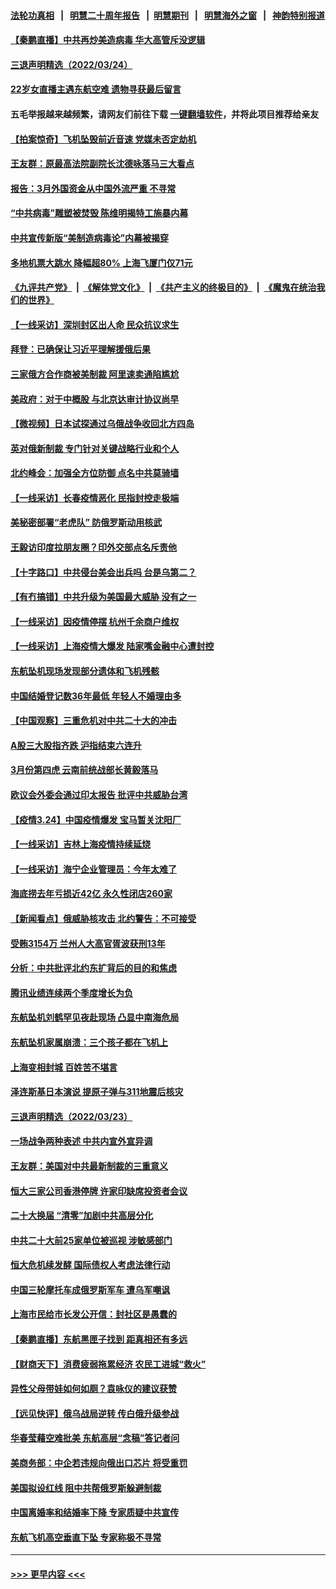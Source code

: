 #### [法轮功真相](https://github.com/gfw-breaker/truth/blob/master/README.md?t=0) &nbsp;&nbsp;|&nbsp;&nbsp; [明慧二十周年报告](https://github.com/gfw-breaker/mh-reports/blob/master/README.md?t=0) &nbsp;&nbsp;|&nbsp;&nbsp;[明慧期刊](https://github.com/gfw-breaker/mh-qikan) &nbsp;&nbsp;|&nbsp;&nbsp; [明慧海外之窗](https://github.com/gfw-breaker/mh-news/blob/master/README.md?t=0) &nbsp;&nbsp;|&nbsp;&nbsp; [神韵特别报道](https://github.com/gfw-breaker/mh-news/blob/master/shenyun.md?t=0)
#### [【秦鹏直播】中共再炒美造病毒 华大高管斥没逻辑](../pages/nsc413/n13671115.md?t=03250901) 
#### [三退声明精选（2022/03/24）](../pages/nsc413/n13671217.md?t=03250901) 
#### [22岁女直播主遇东航空难 遗物寻获最后留言](../pages/nsc413/n13670800.md?t=03250901) 
#### 五毛举报越来越频繁，请网友们前往下载 [一键翻墙软件](https://github.com/gfw-breaker/ssr-accounts)，并将此项目推荐给亲友
#### [【拍案惊奇】飞机坠毁前近音速 党媒未否定劫机](../pages/nsc413/n13671102.md?t=03250901) 
#### [王友群：原最高法院副院长沈德咏落马三大看点](../pages/nsc413/n13671047.md?t=03250901) 
#### [报告：3月外国资金从中国外流严重 不寻常](../pages/nsc413/n13670907.md?t=03250901) 
#### [“中共病毒”雕塑被焚毁 陈维明揭特工施暴内幕](../pages/nsc413/n13666744.md?t=03250901) 
#### [中共宣传新版“美制造病毒论”内幕被揭穿](../pages/nsc413/n13670802.md?t=03250901) 
#### [多地机票大跳水 降幅超80% 上海飞厦门仅71元](../pages/nsc413/n13670374.md?t=03250901) 
#### [《九评共产党》](https://github.com/begood0513/9ping.md/blob/master/README.md) &nbsp;|&nbsp; [《解体党文化》](../../../../jtdwh.md/blob/master/README.md)  &nbsp;|&nbsp; [《共产主义的终极目的》](../../../../gczydzjmd.md/blob/master/README.md) &nbsp;|&nbsp; [《魔鬼在统治我们的世界》](../../../../mgztzwmdsj.md/blob/master/README.md) 
#### [【一线采访】深圳封区出人命 民众抗议求生](../pages/nsc413/n13669862.md?t=03250901) 
#### [拜登：已确保让习近平理解援俄后果](../pages/nsc413/n13670781.md?t=03250901) 
#### [三家俄方合作商被美制裁 阿里速卖通陷尴尬](../pages/nsc413/n13670755.md?t=03250901) 
#### [美政府：对于中概股 与北京达审计协议尚早](../pages/nsc413/n13670667.md?t=03250901) 
#### [【微视频】日本试探通过乌俄战争收回北方四岛](../pages/nsc413/n13670247.md?t=03250901) 
#### [英对俄新制裁 专门针对关键战略行业和个人](../pages/nsc413/n13670683.md?t=03250901) 
#### [北约峰会：加强全方位防御 点名中共莫骑墙](../pages/nsc413/n13670597.md?t=03250901) 
#### [【一线采访】长春疫情恶化 民指封控走极端](../pages/nsc413/n13669809.md?t=03250901) 
#### [美秘密部署“老虎队” 防俄罗斯动用核武](../pages/nsc413/n13670269.md?t=03250901) 
#### [王毅访印度拉朋友圈？印外交部点名斥责他](../pages/nsc413/n13670111.md?t=03250901) 
#### [【十字路口】中共侵台美会出兵吗 台是乌第二？](../pages/nsc413/n13669257.md?t=03250901) 
#### [【有冇搞错】中共升级为美国最大威胁 没有之一](../pages/nsc413/n13668412.md?t=03250901) 
#### [【一线采访】因疫情停摆 杭州千余商户维权](../pages/nsc413/n13669999.md?t=03250901) 
#### [【一线采访】上海疫情大爆发 陆家嘴金融中心遭封控](../pages/nsc413/n13669853.md?t=03250901) 
#### [东航坠机现场发现部分遗体和飞机残骸](../pages/nsc413/n13669844.md?t=03250901) 
#### [中国结婚登记数36年最低 年轻人不婚理由多](../pages/nsc413/n13669847.md?t=03250901) 
#### [【中国观察】三重危机对中共二十大的冲击](../pages/nsc413/n13668828.md?t=03250901) 
#### [A股三大股指齐跌 沪指结束六连升](../pages/nsc413/n13669615.md?t=03250901) 
#### [3月份第四虎 云南前统战部长黄毅落马](../pages/nsc413/n13669887.md?t=03250901) 
#### [欧议会外委会通过印太报告 批评中共威胁台湾](../pages/nsc413/n13669701.md?t=03250901) 
#### [【疫情3.24】中国疫情爆发 宝马暂关沈阳厂](../pages/nsc413/n13668470.md?t=03250901) 
#### [【一线采访】吉林上海疫情持续延烧](../pages/nsc413/n13669520.md?t=03250901) 
#### [【一线采访】海宁企业管理员：今年太难了](../pages/nsc413/n13669689.md?t=03250901) 
#### [海底捞去年亏损近42亿 永久性闭店260家](../pages/nsc413/n13669092.md?t=03250901) 
#### [【新闻看点】俄威胁核攻击 北约警告：不可接受](../pages/nsc413/n13665980.md?t=03250901) 
#### [受贿3154万 兰州人大高官胥波获刑13年](../pages/nsc413/n13669075.md?t=03250901) 
#### [分析：中共批评北约东扩背后的目的和焦虑](../pages/nsc413/n13668482.md?t=03250901) 
#### [腾讯业绩连续两个季度增长为负](../pages/nsc413/n13668718.md?t=03250901) 
#### [东航坠机刘鹤罕见夜赴现场 凸显中南海危局](../pages/nsc413/n13668867.md?t=03250901) 
#### [东航坠机家属崩溃：三个孩子都在飞机上](../pages/nsc413/n13668903.md?t=03250901) 
#### [上海变相封城 百姓苦不堪言](../pages/nsc413/n13668898.md?t=03250901) 
#### [泽连斯基日本演说 提原子弹与311地震后核灾](../pages/nsc413/n13668171.md?t=03250901) 
#### [三退声明精选（2022/03/23）](../pages/nsc413/n13668949.md?t=03250901) 
#### [一场战争两种表述 中共内宣外宣异调](../pages/nsc413/n13668971.md?t=03250901) 
#### [王友群：美国对中共最新制裁的三重意义](../pages/nsc413/n13668319.md?t=03250901) 
#### [恒大三家公司香港停牌 许家印缺席投资者会议](../pages/nsc413/n13668823.md?t=03250901) 
#### [二十大换届 “清零”加剧中共高层分化](../pages/nsc413/n13668901.md?t=03250901) 
#### [中共二十大前25家单位被巡视 涉敏感部门](../pages/nsc413/n13668738.md?t=03250901) 
#### [恒大危机续发酵 国际债权人考虑法律行动](../pages/nsc413/n13668608.md?t=03250901) 
#### [中国三轮摩托车成俄罗斯军车 遭乌军嘲讽](../pages/nsc413/n13668316.md?t=03250901) 
#### [上海市民给市长发公开信：封社区是愚蠢的](../pages/nsc413/n13668001.md?t=03250901) 
#### [【秦鹏直播】东航黑匣子找到 距真相还有多远](../pages/nsc413/n13668548.md?t=03250901) 
#### [【财商天下】消费疲弱拖累经济 农民工进城“救火”](../pages/nsc413/n13668288.md?t=03250901) 
#### [异性父母带娃如何如厕？袁咏仪的建议获赞](../pages/nsc413/n13668396.md?t=03250901) 
#### [【远见快评】俄乌战局逆转 传白俄升级参战](../pages/nsc413/n13668537.md?t=03250901) 
#### [华春莹藉空难批美 东航高层“念稿”答记者问](../pages/nsc413/n13667661.md?t=03250901) 
#### [美商务部：中企若违规向俄出口芯片 将受重罚](../pages/nsc413/n13668494.md?t=03250901) 
#### [美国拟设红线 阻中共帮俄罗斯躲避制裁](../pages/nsc413/n13668212.md?t=03250901) 
#### [中国离婚率和结婚率下降 专家质疑中共宣传](../pages/nsc413/n13668255.md?t=03250901) 
#### [东航飞机高空垂直下坠 专家称极不寻常](../pages/nsc413/n13668315.md?t=03250901) 

----
#### [ >>> 更早内容 <<< ](../indexes/nsc413-earlier.md)

